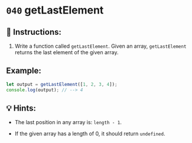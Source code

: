 # `040` getLastElement

## 📝 Instructions:

1. Write a function called `getLastElement`. Given an array, `getLastElement` returns the last element of the given array.

## Example:

```Javascript
let output = getLastElement([1, 2, 3, 4]);
console.log(output); // --> 4
```

## 💡 Hints:

+ The last position in any array is: `length - 1`.

+ If the given array has a length of 0, it should return `undefined`.
